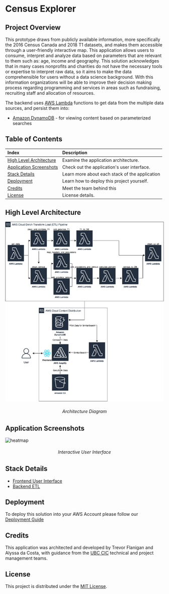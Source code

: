 # Census Explorer

## Project Overview

This prototype draws from publicly available information, more specifically the 2016 Census Canada and 2018 T1 datasets, and makes them accessible through a user-friendly interactive map. This application allows users to consume, interpret and analyze data based on parameters that are relevant to them such as: age, income and geography. This solution acknowledges that in many cases nonprofits and charities do not have the necessary tools or expertise to interpret raw data, so it aims to make the data comprehensible for users without a data science background. With this information organizations will be able to improve their decision making process regarding programming and services in areas such as fundraising, recruiting staff and allocation of resources.

The backend uses [AWS Lambda](https://aws.amazon.com/lambda/) functions to get data from the multiple data
sources, and persist them into:

- [Amazon DynamoDB](https://aws.amazon.com/dynamodb/) - for viewing content based on parameterized searches

## Table of Contents

| Index                                               | Description                                    |
| :-------------------------------------------------- | :--------------------------------------------- |
| [High Level Architecture](#high-level-architecture) | Examine the application architecture.          |
| [Application Screenshots](#application-screenshots) | Check out the application's user interface.    |
| [Stack Details](#stack-details)                     | Learn more about each stack of the application |
| [Deployment](#deployment)                           | Learn how to deploy this project yourself.     |
| [Credits](#credits)                                 | Meet the team behind this                      |
| [License](#license)                                 | License details.                               |

## High Level Architecture

![alt text](docs/ArchitectureDiagram.png)

<h6 align="center">Architecture Diagram</h6>

## Application Screenshots

![heatmap](./docs/screenshots/MainUI.png)

<h6 align="center">Interactive User Interface</h6>

## Stack Details

- [Frontend User Interface](./docs/FrontendArchitecture.md)
- [Backend ETL](./docs/BackendETL.md)

## Deployment

To deploy this solution into your AWS Account please follow our [Deployment Guide](docs/DeploymentGuide.md)

## Credits

This application was architected and developed by Trevor Flanigan and Alyssa da Costa, with guidance from the [UBC CIC](https://cic.ubc.ca/)
technical and project management teams.

## License

This project is distributed under the [MIT License](./LICENSE).
